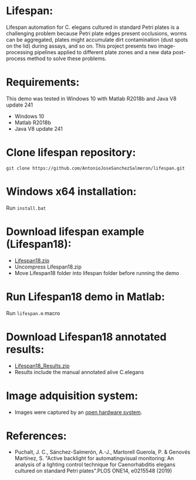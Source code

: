 # Lifespan:
Lifespan automation for C. elegans cultured in standard Petri plates is a challenging problem because Petri plate edges present occlusions, worms can be aggregated, plates might accumulate dirt contamination (dust spots on the lid) during assays, and so on. This project presents two image-processing pipelines applied to different plate zones and a new data post-process method to solve these problems. 

# Requirements:
This demo was tested in Windows 10 with Matlab R2018b and Java V8 update 241
- Windows 10
- Matlab R2018b
- Java V8 update 241

# Clone lifespan repository:
```
git clone https://github.com/AntonioJoseSanchezSalmeron/lifespan.git
```

# Windows x64 installation:
Run ```install.bat```

# Download lifespan example (Lifespan18):
- [Lifespan18.zip](https://active-vision.ai2.upv.es/wp-content/uploads/2020/01/Lifespan18.zip)
- Uncompress Lifespan18.zip
- Move Lifespan18 folder into lifespan folder before running the demo

# Run Lifespan18 demo in Matlab:
Run ```lifespan.m``` macro

# Download Lifespan18 annotated results:
- [Lifespan18_Results.zip](https://active-vision.ai2.upv.es/wp-content/uploads/2020/01/Lifespan18_Results.zip)
- Results include the manual annotated alive C.elegans

# Image adquisition system:
- Images were captured by an [open hardware system](https://github.com/JCPuchalt/c-elegans_smartLight).

# References:
- Puchalt, J. C., Sánchez-Salmerón, A.-J., Martorell Guerola, P. & Genovés Martínez, S. "Active backlight for automatingvisual monitoring: An analysis of a lighting control technique for Caenorhabditis elegans cultured on standard Petri plates".PLOS ONE14, e0215548 (2019)